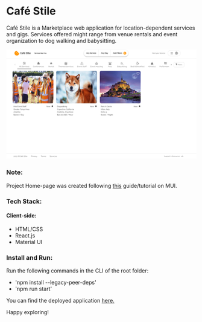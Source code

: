 # Café Stile
Café Stile is a Marketplace web application for location-dependent services and gigs. Services offered might range from venue rentals and event organization to dog walking and babysitting.

![Screenshot](assets/demo.png)

### Note:
Project Home-page was created following [this](https://www.youtube.com/watch?v=1k3HxJRBVgI&t=166s) guide/tutorial on MUI.

### Tech Stack:
#### Client-side:
 - HTML/CSS
 - React.js
 - Material UI

### Install and Run:
Run the following commands in the CLI of the root folder:
 - 'npm install --legacy-peer-deps'
 - 'npm run start'

You can find the deployed application [here.](https://main.d3f2th40mcptld.amplifyapp.com/)

Happy exploring!
